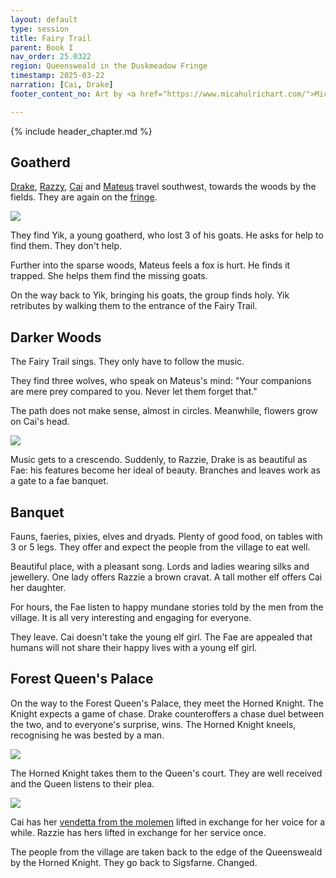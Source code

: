 ```yaml
---
layout: default
type: session
title: Fairy Trail
parent: Book I
nav_order: 25.0322
region: Queensweald in the Duskmeadow Fringe
timestamp: 2025-03-22
narration: [Cai, Drake]
footer_content_no: Art by <a href="https://www.micahulrichart.com/">Micah Ulrich</a>.

---
```


{% include header_chapter.md %}

## Goatherd

[Drake](../../directory/Sigisfarne/Drake.md), [Razzy](../../directory/Sigisfarne/Razvan.md), [Cai](../../directory/Sigisfarne/Cai.md) and [Mateus](../../directory/Sigisfarne/Mateus.md) travel southwest, towards the woods by the fields.
They are again on the [fringe](../../directory/DuskmeadowFringe/index.md).

![](https://i.imgur.com/y7xSfFT.png)

They find Yik, a young goatherd, who lost 3 of his goats.
He asks for help to find them.
They don't help.

Further into the sparse woods, Mateus feels a fox is hurt.
He finds it trapped.
She helps them find the missing goats.

On the way back to Yik, bringing his goats, the group finds holy.
Yik retributes by walking them to the entrance of the Fairy Trail.

## Darker Woods

The Fairy Trail sings.
They only have to follow the music.

They find three wolves, who speak on Mateus's mind:
"Your companions are mere prey compared to you. Never let them forget that."

The path does not make sense, almost in circles.
Meanwhile, flowers grow on Cai's head.

![](https://i.imgur.com/fi24P3Y.png)


Music gets to a crescendo.
Suddenly, to Razzie, Drake is as beautiful as Fae: his features become her ideal of beauty.
Branches and leaves work as a gate to a fae banquet.

## Banquet

Fauns, faeries, pixies, elves and dryads.
Plenty of good food, on tables with 3 or 5 legs.
They offer and expect the people from the village to eat well.

Beautiful place, with a pleasant song.
Lords and ladies wearing silks and jewellery.
One lady offers Razzie a brown cravat.
A tall mother elf offers Cai her daughter.

For hours, the Fae listen to happy mundane stories told by the men from the village.
It is all very interesting and engaging for everyone. 

They leave. Cai doesn't take the young elf girl.
The Fae are appealed that humans will not share their happy lives with a young elf girl.

## Forest Queen's Palace

On the way to the Forest Queen's Palace, they meet the Horned Knight.
The Knight expects a game of chase.
Drake counteroffers a chase duel between the two, and to everyone's surprise, wins.
The Horned Knight kneels, recognising he was bested by a man.

![](https://i.imgur.com/5b9ImK1.png)

The Horned Knight takes them to the Queen's court.
They are well received and the Queen listens to their plea.

![](https://i.imgur.com/jNg40ln.png)


Cai has her [vendetta from the molemen](ep_004.md) lifted in exchange for her voice for a while. Razzie has hers lifted in exchange for her service once.

The people from the village are taken back to the edge of the Queensweald by the Horned Knight.
They go back to Sigsfarne.
Changed.
